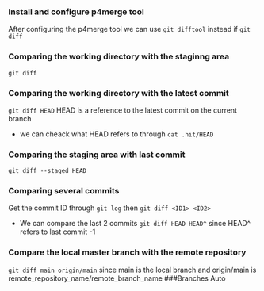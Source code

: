 ### Install and configure p4merge tool
After configuring the p4merge tool we can use `git difftool` instead if `git diff`
### Comparing the working directory with the staginng area
`git diff`
### Comparing the working directory with the latest commit
`git diff HEAD` HEAD is a reference to the latest commit on the current branch 
- we can cheack what HEAD refers to through `cat .hit/HEAD`
### Comparing the staging area with last commit
`git diff --staged HEAD`
### Comparing several commits
Get the commit ID through `git log` then `git diff <ID1> <ID2>` 
- We can compare the last 2 commits `git diff HEAD HEAD^` since HEAD^ refers to last commit -1 
### Compare the local master branch with the remote repository
`git diff main origin/main` since main is the local branch and origin/main is remote_repository_name/remote_branch_name
###Branches
Auto
